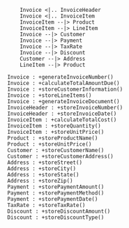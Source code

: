 ```mermaid
    Invoice <|.. InvoiceHeader
    Invoice <|.. InvoiceItem
    InvoiceItem --|> Product
    InvoiceItem --|> LineItem
    Invoice --|> Customer
    Invoice --|> Payment
    Invoice --|> TaxRate
    Invoice --|> Discount
    Customer --|> Address
    LineItem --|> Product
```
    Invoice : +generateInvoiceNumber()
    Invoice : +calculateTotalAmountDue()
    Invoice : +storeCustomerInformation()
    Invoice : +storeLineItems()
    Invoice : +generateInvoiceDocument()
    InvoiceHeader : +storeInvoiceNumber()
    InvoiceHeader : +storeInvoiceDate()
    InvoiceItem : +calculateTotalCost()
    InvoiceItem : +storeQuantity()
    InvoiceItem : +storeUnitPrice()
    Product : +storeProductName()
    Product : +storeUnitPrice()
    Customer : +storeCustomerName()
    Customer : +storeCustomerAddress()
    Address : +storeStreet()
    Address : +storeCity()
    Address : +storeState()
    Address : +storeZip()
    Payment : +storePaymentAmount()
    Payment : +storePaymentMethod()
    Payment : +storePaymentDate()
    TaxRate : +storeTaxRate()
    Discount : +storeDiscountAmount()
    Discount : +storeDiscountType()
